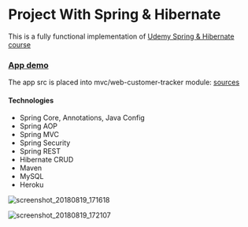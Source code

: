 Project With Spring & Hibernate
===============================
This is a fully functional implementation of  <a href="https://www.udemy.com/spring-hibernate-tutorial/" target=_blank>Udemy Spring & Hibernate course</a>

### <a href="http://web-kortov-spring.herokuapp.com/" target=_blank>App demo</a>
The app src is placed into mvc/web-customer-tracker module: <a href="https://github.com/kortov/springworkshop/tree/master/mvc/web-customer-tracker" target=_blank>sources</a>

#### Technologies
- Spring Core, Annotations, Java Config
- Spring AOP
- Spring MVC
- Spring Security
- Spring REST
- Hibernate CRUD
- Maven
- MySQL
- Heroku

![screenshot_20180819_171618](https://user-images.githubusercontent.com/6348215/44309193-e62dfa80-a3d3-11e8-97a3-d26e8e9130c0.png)

![screenshot_20180819_172107](https://user-images.githubusercontent.com/6348215/44309214-4ae95500-a3d4-11e8-9cc7-81e2e1098f1f.png)


